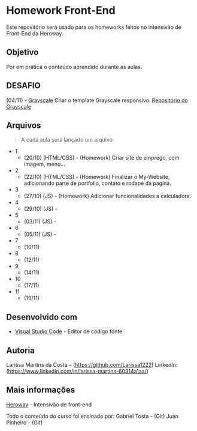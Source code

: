 # Homework Front-End

Este repositório será usado para os homeworks feitos no intensivão de Front-End da Heroway.

## Objetivo

Por em prática o conteúdo aprendido durante as aulas.

## DESAFIO

   (04/11) - [Grayscale](https://larissa1222.github.io/) Criar o template Grayscale responsivo.
             [Repositório do Grayscale](https://github.com/Larissa1222/Larissa1222.github.io)
 
## Arquivos
> A cada aula será lançado um arquivo
* 1
    * (20/10) (HTML/CSS) - (Homework) Criar site de emprego, com imagem, menu...
* 2
    * (22/10) (HTML/CSS) - (Homework) Finalizar o My-Website, adicionando parte de portfolio, contato e rodapé da pagina.     
* 3
    * (27/10) (JS) - (Homework) Adicionar funcionalidades a calculadora.
* 4
    * (29/10) (JS) - 
* 5
    * (03/11) (JS) - 
* 6
    * (05/11) (JS) - 
* 7
    * (10/11)
* 8
    * (12/11)
* 9
    * (14/11)
* 10
    * (17/11)
* 11
    * (19/11)

## Desenvolvido com

* [Visual Studio Code](https://code.visualstudio.com/) - Editor de código fonte
    
## Autoria

Larissa Martins da Costa – (https://github.com/Larissa1222) LinkedIn: (https://www.linkedin.com/in/larissa-martins-60314a1aa/)

## Mais informações
[Heroway](https://www.heroway.com.br/treinamento/) - Intensivão de front-end

Todo o conteúdo do curso foi ensinado por:
Gabriel Tosta - (Git)
Juan Pinheiro - (Git)
